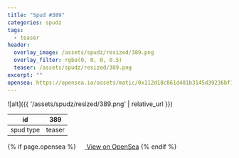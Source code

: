 ```yaml
---
title: "Spud #389"
categories: spudz
tags:
  - teaser
header:
  overlay_image: /assets/spudz/resized/389.png
  overlay_filter: rgba(0, 0, 0, 0.5)
  teaser: /assets/spudz/resized/389.png
excerpt: ""
opensea: https://opensea.io/assets/matic/0x112d18c861d401b3145d39236bf149f01e18beed/389
---
```

![alt]({{ '/assets/spudz/resized/389.png' | relative_url }})

| id | 389 |
|-|-|
| spud type | teaser |

{% if page.opensea %}
<a href="{{page.opensea}}" class="btn btn--info" onclick="window.open(this.href, '_blank'); return false;"><img src="/assets/images/opensea.svg" width="16px"><span>  View on OpenSea</span></a>
{% endif %}

